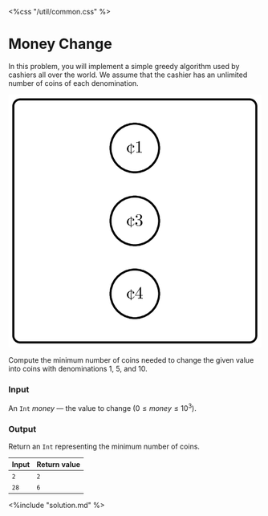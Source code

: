 <%css "/util/common.css" %>

# Money Change

In this problem, you will implement a simple greedy algorithm used by 
cashiers all over the world. We assume that the cashier has an unlimited 
number of coins of each denomination.

<div class="logo">
    <img src="../../images/money_change_dp_logo.png">
</div>

Compute the minimum number of coins needed to change
the given value into coins with denominations 1, 5, and 10.

### Input

An `Int` ${money}$ — the value to change ($0 \le {money} \le 10^3$).

### Output

Return an `Int` representing the minimum number of coins.

<div class="samples">

| Input | Return value |
|-------|--------------|
| `2`   | `2`          |
| `28`  | `6`          |

</div>

<div class="hint">
<%include "solution.md" %>
</div>



